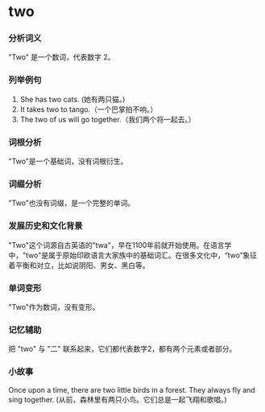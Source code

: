 # two

### 分析词义

  

"Two" 是一个数词，代表数字 2。

  

### 列举例句

  

1.  She has two cats. (她有两只猫。)
2.  It takes two to tango.（一个巴掌拍不响。）
3.  The two of us will go together.（我们两个将一起去。）

  

### 词根分析

  

"Two"是一个基础词，没有词根衍生。

  

### 词缀分析

  

"Two"也没有词缀，是一个完整的单词。

  

### 发展历史和文化背景

  

"Two"这个词源自古英语的"twa"，早在1100年前就开始使用。在语言学中，"two"是属于原始印欧语言大家族中的基础词汇。在很多文化中，“two”象征着平衡和对立，比如说阴阳、男女、黑白等。

  

### 单词变形

  

"Two"作为数词，没有变形。

  

### 记忆辅助

  

把 "two" 与 "二" 联系起来，它们都代表数字2，都有两个元素或者部分。

  

### 小故事

  

Once upon a time, there are two little birds in a forest. They always fly and sing together. (从前，森林里有两只小鸟。它们总是一起飞翔和歌唱。)
